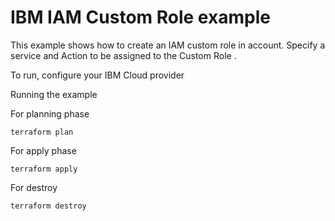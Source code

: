 # IBM IAM Custom Role example

This example shows how to create an IAM custom role in account. Specify a service and Action to be assigned to the Custom Role .


To run, configure your IBM Cloud provider

Running the example

For planning phase

```shell
terraform plan
```

For apply phase

```shell
terraform apply
```

For destroy

```shell
terraform destroy
```